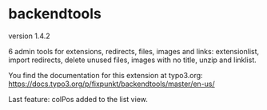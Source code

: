 # backendtools

version 1.4.2

6 admin tools for extensions, redirects, files, images and links:
extensionlist, import redirects, delete unused files, images with no title, unzip and linklist.

You find the documentation for this extension at typo3.org:
https://docs.typo3.org/p/fixpunkt/backendtools/master/en-us/

Last feature: colPos added to the list view.